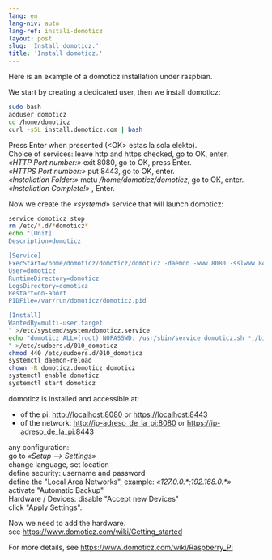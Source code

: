 ```yaml
---
lang: en
lang-niv: auto
lang-ref: instali-domoticz
layout: post
slug: 'Install domoticz.'
title: 'Install domoticz.'
---
```


Here is an example of a domoticz installation under raspbian.

We start by creating a dedicated user, then we install domoticz:
```bash
sudo bash
adduser domoticz
cd /home/domoticz
curl -sSL install.domoticz.com | bash
```
Press Enter when presented (\<OK> estas la sola elekto).  
Choice of services: leave http and https checked, go to OK, enter.  
_«HTTP Port number:»_ exit 8080, go to OK, press Enter.  
_«HTTPS Port number:»_ put 8443, go to OK, enter.  
_«Installation Folder:»_ metu _/home/domoticz/domoticz_, go to OK, enter.  
_«Installation Complete!»_  , Enter.


Now we create the _«systemd»_ service that will launch domoticz:
```bash
service domoticz stop
rm /etc/*.d/*domoticz*
echo "[Unit]
Description=domoticz

[Service]
ExecStart=/home/domoticz/domoticz/domoticz -daemon -www 8080 -sslwww 8443 -pidfile /var/run/domoticz/domoticz.pid
User=domoticz
RuntimeDirectory=domoticz
LogsDirectory=domoticz
Restart=on-abort
PIDFile=/var/run/domoticz/domoticz.pid

[Install]
WantedBy=multi-user.target
" >/etc/systemd/system/domoticz.service
echo "domoticz ALL=(root) NOPASSWD: /usr/sbin/service domoticz.sh *,/bin/systemctl stop domoticz.service,/bin/systemctl start domoticz.service
" >/etc/sudoers.d/010_domoticz
chmod 440 /etc/sudoers.d/010_domoticz
systemctl daemon-reload
chown -R domoticz.domoticz domoticz
systemctl enable domoticz
systemctl start domoticz
```

domoticz is installed and accessible at:
* of the pi: <http://localhost:8080> or <https://localhost:8443>
* of the network: <http://ip-adreso_de_la_pi:8080> or <https://ip-adreso_de_la_pi:8443>

any configuration:  
go to _«Setup --> Settings»_  
change language, set location  
define security: username and password  
define the "Local Area Networks", example: _«127.0.0.\*;192.168.0.*»_  
activate "Automatic Backup"  
Hardware / Devices: disable "Accept new Devices"  
click "Apply Settings".  

Now we need to add the hardware.  
see <https://www.domoticz.com/wiki/Getting_started>

For more details,
see <https://www.domoticz.com/wiki/Raspberry_Pi>
